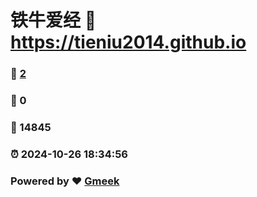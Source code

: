 # 铁牛爱经 :link: https://tieniu2014.github.io 
### :page_facing_up: [2](https://tieniu2014.github.io/tag.html) 
### :speech_balloon: 0 
### :hibiscus: 14845 
### :alarm_clock: 2024-10-26 18:34:56 
### Powered by :heart: [Gmeek](https://github.com/Meekdai/Gmeek)

